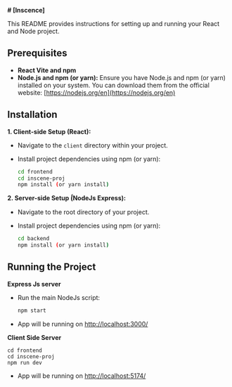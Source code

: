 **# [Inscence]**

This README provides instructions for setting up and running your React and
Node project.

## Prerequisites

-   **React Vite and npm**
-   **Node.js and npm (or yarn):** Ensure you have Node.js and npm (or yarn)
    installed on your system. You can download them from the official website:
    [https://nodejs.org/en](https://nodejs.org/en)

## Installation

**1. Client-side Setup (React):**

-   Navigate to the `client` directory within your project.
-   Install project dependencies using npm (or yarn):

    ```bash
    cd frontend
    cd inscene-proj
    npm install (or yarn install)
    ```

**2. Server-side Setup (์NodeJs Express):**

-   Navigate to the root directory of your project.
-   Install project dependencies using npm (or yarn):

    ```bash
    cd backend
    npm install (or yarn install)
    ```

## Running the Project

**Express Js server**

-   Run the main NodeJs script:

    ```bash
    npm start
    ```

-   App will be running on [http://localhost:3000/](http://localhost:3000/)

**Client Side Server**

    
    cd frontend
    cd inscene-proj
    npm run dev
    

-   App will be running on [http://localhost:5174/](http://localhost:5174/)
